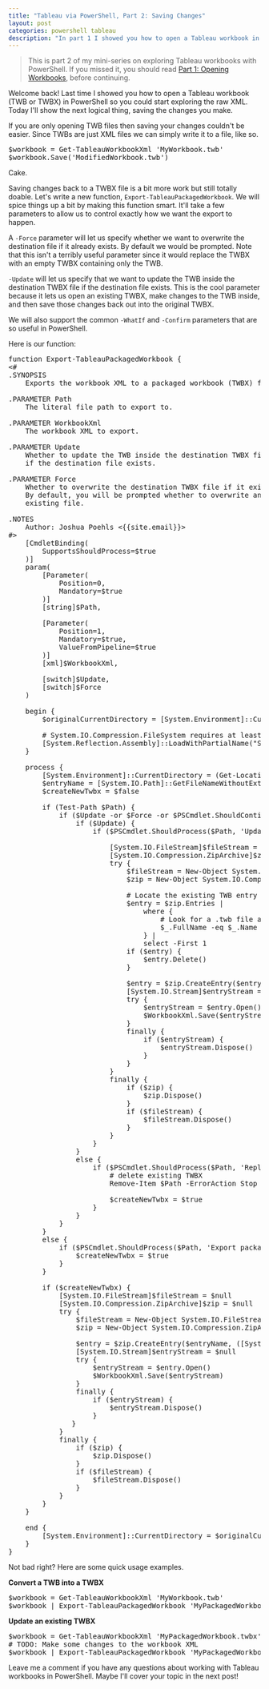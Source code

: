 ```yaml
---
title: "Tableau via PowerShell, Part 2: Saving Changes"
layout: post
categories: powershell tableau
description: "In part 1 I showed you how to open a Tableau workbook in PowerShell to start editing the workbook XML. Now I'll show you how to save those changes back to a TWB or TWBX file!"
---
```


> This is part 2 of my mini-series on exploring Tableau workbooks with PowerShell. If you missed it, you should read [Part 1: Opening Workbooks]({{site.url}}/2013/exploring-tableau-workbooks-with-powershell-part-1-opening-workbooks/), before continuing.

Welcome back! Last time I showed you how to open a Tableau workbook (TWB or TWBX) in PowerShell so you could start exploring the raw XML. Today I'll show the next logical thing, saving the changes you make.

If you are only opening TWB files then saving your changes couldn't be easier. Since TWBs are just XML files we can simply write it to a file, like so.

<pre>
$workbook = Get-TableauWorkbookXml 'MyWorkbook.twb'
$workbook.Save('ModifiedWorkbook.twb')
</pre>

Cake.

Saving changes back to a TWBX file is a bit more work but still totally doable. Let's write a new function, `Export-TableauPackagedWorkbook`. We will spice things up a bit by making this function smart. It'll take a few parameters to allow us to control exactly how we want the export to happen.

A `-Force` parameter will let us specify whether we want to overwrite the destination file if it already exists. By default we would be prompted. Note that this isn't a terribly useful parameter since it would replace the TWBX with an empty TWBX containing only the TWB.

`-Update` will let us specify that we want to update the TWB inside the destination TWBX file if the destination file exists. This is the cool parameter because it lets us open an existing TWBX, make changes to the TWB inside, and then save those changes back out into the original TWBX.

We will also support the common `-WhatIf` and `-Confirm` parameters that are so useful in PowerShell.

Here is our function:

<pre data-language="powershell">
function Export-TableauPackagedWorkbook {
&lt;#
.SYNOPSIS
    Exports the workbook XML to a packaged workbook (TWBX) file.
 
.PARAMETER Path
    The literal file path to export to.
 
.PARAMETER WorkbookXml
    The workbook XML to export.
 
.PARAMETER Update
    Whether to update the TWB inside the destination TWBX file
    if the destination file exists.
 
.PARAMETER Force
    Whether to overwrite the destination TWBX file if it exists.
    By default, you will be prompted whether to overwrite any
    existing file.
 
.NOTES
    Author: Joshua Poehls &lt;{{site.email}}&gt;
#&gt;
    [CmdletBinding(
        SupportsShouldProcess=$true
    )]
    param(
        [Parameter(
            Position=0,
            Mandatory=$true
        )]
        [string]$Path,
 
        [Parameter(
            Position=1,
            Mandatory=$true,
            ValueFromPipeline=$true
        )]
        [xml]$WorkbookXml,
 
        [switch]$Update,
        [switch]$Force
    )
 
    begin {
        $originalCurrentDirectory = [System.Environment]::CurrentDirectory
 
        # System.IO.Compression.FileSystem requires at least .NET 4.5
        [System.Reflection.Assembly]::LoadWithPartialName("System.IO.Compression") | Out-Null
    }
 
    process {
        [System.Environment]::CurrentDirectory = (Get-Location).Path
        $entryName = [System.IO.Path]::GetFileNameWithoutExtension($Path) + '.twb'
        $createNewTwbx = $false
       
        if (Test-Path $Path) {
            if ($Update -or $Force -or $PSCmdlet.ShouldContinue('Overwrite existing file?', 'Confirm')) {
                if ($Update) {
                    if ($PSCmdlet.ShouldProcess($Path, 'Update TWB in packaged workbook')) {
 
                        [System.IO.FileStream]$fileStream = $null
                        [System.IO.Compression.ZipArchive]$zip = $null
                        try {
                            $fileStream = New-Object System.IO.FileStream -ArgumentList $Path, ([System.IO.FileMode]::Open), ([System.IO.FileAccess]::ReadWrite), ([System.IO.FileShare]::Read)
                            $zip = New-Object System.IO.Compression.ZipArchive -ArgumentList $fileStream, ([System.IO.Compression.ZipArchiveMode]::Update)
 
                            # Locate the existing TWB entry and remove it.
                            $entry = $zip.Entries |
                                where {
                                    # Look for a .twb file at the root level of the archive.
                                    $_.FullName -eq $_.Name -and ([System.IO.Path]::GetExtension($_.Name)) -eq '.twb'
                                } |
                                select -First 1
                            if ($entry) {
                                $entry.Delete()
                            }
 
                            $entry = $zip.CreateEntry($entryName, ([System.IO.Compression.CompressionLevel]::Optimal))
                            [System.IO.Stream]$entryStream = $null
                            try {
                                $entryStream = $entry.Open()
                                $WorkbookXml.Save($entryStream)
                            }
                            finally {
                                if ($entryStream) {
                                    $entryStream.Dispose()
                                }
                            }
                        }
                        finally {
                            if ($zip) {
                                $zip.Dispose()
                            }
                            if ($fileStream) {
                                $fileStream.Dispose()
                            }
                        }
                    }
                }
                else {
                    if ($PSCmdlet.ShouldProcess($Path, 'Replace existing packaged workbook')) {
                        # delete existing TWBX
                        Remove-Item $Path -ErrorAction Stop #TODO: Figure out how to pass WhatIf and Confirm to this
                        
                        $createNewTwbx = $true
                    }
                }
            }
        }
        else {
            if ($PSCmdlet.ShouldProcess($Path, 'Export packaged workbook')) {
                $createNewTwbx = $true
            }
        }
 
        if ($createNewTwbx) {
            [System.IO.FileStream]$fileStream = $null
            [System.IO.Compression.ZipArchive]$zip = $null
            try {
                $fileStream = New-Object System.IO.FileStream -ArgumentList $Path, ([System.IO.FileMode]::CreateNew), ([System.IO.FileAccess]::ReadWrite), ([System.IO.FileShare]::None)
                $zip = New-Object System.IO.Compression.ZipArchive -ArgumentList $fileStream, ([System.IO.Compression.ZipArchiveMode]::Update)
 
                $entry = $zip.CreateEntry($entryName, ([System.IO.Compression.CompressionLevel]::Optimal))
                [System.IO.Stream]$entryStream = $null
                try {
                    $entryStream = $entry.Open()
                    $WorkbookXml.Save($entryStream)
                }
                finally {
                    if ($entryStream) {
                        $entryStream.Dispose()
                    }
               }
            }
            finally {
                if ($zip) {
                    $zip.Dispose()
                }
                if ($fileStream) {
                    $fileStream.Dispose()
                }
            }
        }
    }
 
    end {
        [System.Environment]::CurrentDirectory = $originalCurrentDirectory
    }
}
</pre>

Not bad right? Here are some quick usage examples.

**Convert a TWB into a TWBX**

<pre>
$workbook = Get-TableauWorkbookXml 'MyWorkbook.twb'
$workbook | Export-TableauPackagedWorkbook 'MyPackagedWorkbook.twbx'
</pre>

**Update an existing TWBX**

<pre>
$workbook = Get-TableauWorkbookXml 'MyPackagedWorkbook.twbx'
# TODO: Make some changes to the workbook XML
$workbook | Export-TableauPackagedWorkbook 'MyPackagedWorkbook.twbx' -Update
</pre>

Leave me a comment if you have any questions about working with Tableau workbooks in PowerShell. Maybe I'll cover your topic in the next post!